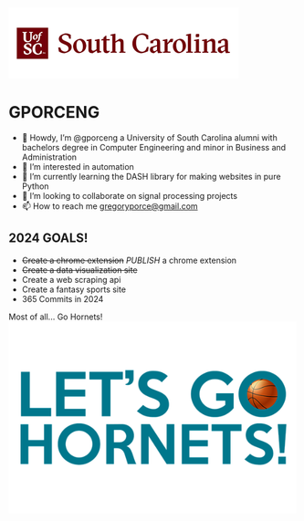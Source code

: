 
![alt text](https://github.com/gporceng/gporceng/blob/main/USC%20Bannarpng.png?raw=true)

<H1>GPORCENG</H1>

- 👋 Howdy, I’m @gporceng a University of South Carolina alumni with bachelors degree in Computer Engineering and minor in Business and Administration
- 👀 I’m interested in automation
- 🌱 I’m currently learning the DASH library for making websites in pure Python
- 💞️ I’m looking to collaborate on signal processing projects
- 📫 How to reach me gregoryporce@gmail.com

<H2>2024 GOALS!</H2>

- ~~Create a chrome extension~~ *PUBLISH* a chrome extension
- ~~Create a data visualization site~~
- Create a web scraping api
- Create a fantasy sports site
- 365 Commits in 2024


Most of all... Go Hornets!
![alt text](https://github.com/gporceng/gporceng/blob/main/letsgohornets.png?raw=true)

